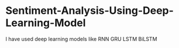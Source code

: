 # Sentiment-Analysis-Using-Deep-Learning-Model
I have used deep learning models like RNN GRU LSTM BiLSTM
